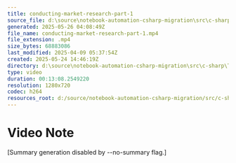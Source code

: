 ```yaml
---
title: conducting-market-research-part-1
source_file: d:\source\notebook-automation-csharp-migration\src\c-sharp\TestVideos\conducting-market-research-part-1.mp4
generated: 2025-05-26 04:08:49Z
file_name: conducting-market-research-part-1.mp4
file_extension: .mp4
size_bytes: 68883086
last_modified: 2025-04-09 05:37:54Z
created: 2025-05-24 14:46:19Z
directory: d:\source\notebook-automation-csharp-migration\src\c-sharp\TestVideos
type: video
duration: 00:13:08.2549220
resolution: 1280x720
codec: h264
resources_root: d:/source/notebook-automation-csharp-migration/src/c-sharp/TestVideos
---
```

# Video Note

[Summary generation disabled by --no-summary flag.]
